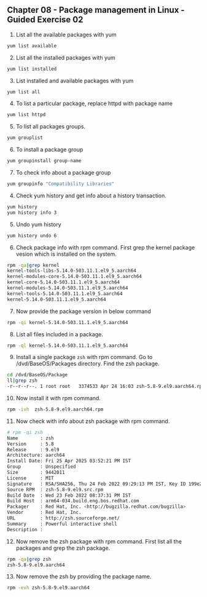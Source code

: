 ## Chapter 08 - Package management in Linux -  Guided Exercise 02

1. List all the available packages with yum
```bash
yum list available
```
2. List all the installed packages with yum
```bash
yum list installed
```
3. List installed and available packages with yum
```bash
yum list all
```
4. To list a particular package, replace httpd with package name
```bash
yum list httpd
```
5. To list all packages groups.
```bash
yum grouplist
```
6. To install a package group
```bash
yum groupinstall group-name
```
7. To check info about a package group
```bash
yum groupinfo "Compatibility Libraries"
```
4. Check yum history and get info about a history transaction.
```bash
yum history
yum history info 3
```
5. Undo yum history
```bash
yum history undo 6
```
6. Check package info with rpm command. First grep the kernel package vesion which is installed on the system.
```bash
rpm -qa|grep kernel
kernel-tools-libs-5.14.0-503.11.1.el9_5.aarch64
kernel-modules-core-5.14.0-503.11.1.el9_5.aarch64
kernel-core-5.14.0-503.11.1.el9_5.aarch64
kernel-modules-5.14.0-503.11.1.el9_5.aarch64
kernel-tools-5.14.0-503.11.1.el9_5.aarch64
kernel-5.14.0-503.11.1.el9_5.aarch64
```
7. Now provide the package version in below command
```bash
rpm -qi kernel-5.14.0-503.11.1.el9_5.aarch64
```
8. List all files included in a package.
```bash
rpm -ql kernel-5.14.0-503.11.1.el9_5.aarch64
```
9. Install a single package `zsh` with rpm command. Go to /dvd/BaseOS/Packages directory. Find the zsh package.
```bash
cd /dvd/BaseOS/Package
ll|grep zsh
-r--r--r--. 1 root root   3374533 Apr 24 16:03 zsh-5.8-9.el9.aarch64.rpm
```
10. Now install it with rpm command.
```bash
rpm -ivh  zsh-5.8-9.el9.aarch64.rpm
```
11. Now check with info about zsh package with rpm command.
```bash
# rpm -qi zsh
Name        : zsh
Version     : 5.8
Release     : 9.el9
Architecture: aarch64
Install Date: Fri 25 Apr 2025 03:52:21 PM IST
Group       : Unspecified
Size        : 9442011
License     : MIT
Signature   : RSA/SHA256, Thu 24 Feb 2022 09:29:13 PM IST, Key ID 199e2f91fd431d51
Source RPM  : zsh-5.8-9.el9.src.rpm
Build Date  : Wed 23 Feb 2022 08:37:31 PM IST
Build Host  : arm64-034.build.eng.bos.redhat.com
Packager    : Red Hat, Inc. <http://bugzilla.redhat.com/bugzilla>
Vendor      : Red Hat, Inc.
URL         : http://zsh.sourceforge.net/
Summary     : Powerful interactive shell
Description :
```
12. Now remove the zsh package with rpm command. First list all the packages and grep the zsh package.
```bash
rpm -qa|grep zsh
zsh-5.8-9.el9.aarch64
```
13. Now remove the zsh by providing the package name.
```bash
rpm -evh zsh-5.8-9.el9.aarch64
```
